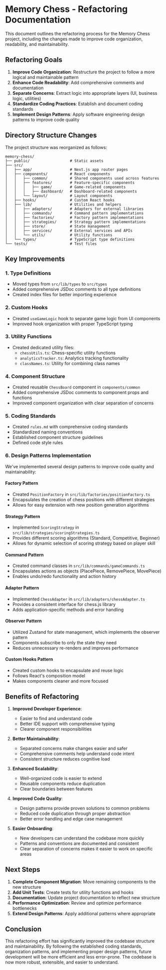 # Memory Chess - Refactoring Documentation

This document outlines the refactoring process for the Memory Chess project, including the changes made to improve code organization, readability, and maintainability.

## Refactoring Goals

1. **Improve Code Organization**: Restructure the project to follow a more logical and maintainable pattern
2. **Enhance Code Readability**: Add comprehensive comments and documentation
3. **Separate Concerns**: Extract logic into appropriate layers (UI, business logic, utilities)
4. **Standardize Coding Practices**: Establish and document coding standards
5. **Implement Design Patterns**: Apply software engineering design patterns to improve code quality

## Directory Structure Changes

The project structure was reorganized as follows:

```
memory-chess/
├── public/                  # Static assets
├── src/
│   ├── app/                 # Next.js app router pages
│   ├── components/          # React components
│   │   ├── common/          # Shared components used across features
│   │   ├── features/        # Feature-specific components
│   │   │   ├── game/        # Game-related components
│   │   │   ├── dashboard/   # Dashboard-related components
│   │   └── layout/          # Layout components
│   ├── hooks/               # Custom React hooks
│   ├── lib/                 # Utilities and helpers
│   │   ├── adapters/        # Adapters for external libraries
│   │   ├── commands/        # Command pattern implementations
│   │   ├── factories/       # Factory pattern implementations
│   │   ├── strategies/      # Strategy pattern implementations
│   │   ├── store/           # State management
│   │   ├── services/        # External services and APIs
│   │   └── utils/           # Utility functions
│   └── types/               # TypeScript type definitions
└── tests/                   # Test files
```

## Key Improvements

### 1. Type Definitions

- Moved types from `src/lib/types` to `src/types`
- Added comprehensive JSDoc comments to all type definitions
- Created index files for better importing experience

### 2. Custom Hooks

- Created `useGameLogic` hook to separate game logic from UI components
- Improved hook organization with proper TypeScript typing

### 3. Utility Functions

- Created dedicated utility files:
  - `chessUtils.ts`: Chess-specific utility functions
  - `analyticsTracker.ts`: Analytics tracking functionality
  - `classNames.ts`: Utility for combining class names

### 4. Component Structure

- Created reusable `ChessBoard` component in `components/common`
- Added comprehensive JSDoc comments to component props and functions
- Improved component organization with clear separation of concerns

### 5. Coding Standards

- Created `rules.md` with comprehensive coding standards
- Standardized naming conventions
- Established component structure guidelines
- Defined code style rules

### 6. Design Patterns Implementation

We've implemented several design patterns to improve code quality and maintainability:

#### Factory Pattern

- Created `PositionFactory` in `src/lib/factories/positionFactory.ts`
- Encapsulates the creation of chess positions with different strategies
- Allows for easy extension with new position generation algorithms

#### Strategy Pattern

- Implemented `ScoringStrategy` in `src/lib/strategies/scoringStrategies.ts`
- Provides different scoring algorithms (Standard, Competitive, Beginner)
- Allows for dynamic selection of scoring strategy based on player skill

#### Command Pattern

- Created command classes in `src/lib/commands/gameCommands.ts`
- Encapsulates actions as objects (PlacePiece, RemovePiece, MovePiece)
- Enables undo/redo functionality and action history

#### Adapter Pattern

- Implemented `ChessAdapter` in `src/lib/adapters/chessAdapter.ts`
- Provides a consistent interface for chess.js library
- Adds application-specific methods and error handling

#### Observer Pattern

- Utilized Zustand for state management, which implements the observer pattern
- Components subscribe to only the state they need
- Reduces unnecessary re-renders and improves performance

#### Custom Hooks Pattern

- Created custom hooks to encapsulate and reuse logic
- Follows React's composition model
- Makes components cleaner and more focused

## Benefits of Refactoring

1. **Improved Developer Experience**:
   - Easier to find and understand code
   - Better IDE support with comprehensive typing
   - Clearer component responsibilities

2. **Better Maintainability**:
   - Separated concerns make changes easier and safer
   - Comprehensive comments help understand code intent
   - Consistent structure reduces cognitive load

3. **Enhanced Scalability**:
   - Well-organized code is easier to extend
   - Reusable components reduce duplication
   - Clear boundaries between features

4. **Improved Code Quality**:
   - Design patterns provide proven solutions to common problems
   - Reduced code duplication through proper abstraction
   - Better error handling and edge case management

5. **Easier Onboarding**:
   - New developers can understand the codebase more quickly
   - Patterns and conventions are documented and consistent
   - Clear separation of concerns makes it easier to work on specific areas

## Next Steps

1. **Complete Component Migration**: Move remaining components to the new structure
2. **Add Unit Tests**: Create tests for utility functions and hooks
3. **Documentation**: Update project documentation to reflect new structure
4. **Performance Optimization**: Review and optimize performance bottlenecks
5. **Extend Design Patterns**: Apply additional patterns where appropriate

## Conclusion

This refactoring effort has significantly improved the codebase structure and maintainability. By following the established coding standards, organization patterns, and implementing proper design patterns, future development will be more efficient and less error-prone. The codebase is now more robust, extensible, and easier to understand. 